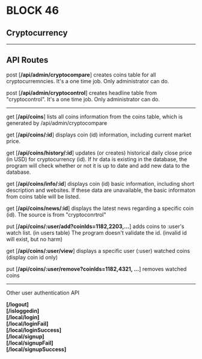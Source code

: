 # BLOCK 46
## Cryptocurrency 

---
## API Routes


post [**/api/admin/cryptocompare**]
creates coins table for all cryptocurremncies. It's a one time job. Only administrator can do.

post [**/api/admin/cryptocontrol**]
creates headline table from "cryptocontrol". It's a one time job. Only administrator can do.

---

get [**/api/coins**]
lists all coins information from the coins table, which is generated by /api/admin/cryptocompare

get [**/api/coins/:id**]
displays coin (id) information, including current market price.

get [**/api/coins/history/:id**]
updates (or creates) historical daily close price (in USD) for cryptocurrency (id). If hr data is existing in the database, the program will check whether or not it is up to date and add new data to the database. 

get [**/api/coins/info/:id**]
displays coin (id) basic information, including short description and websites. If these data are unavailable, the basic informaton from coins table will be listed.

get [**/api/coins/news/:id**]
displays the latest news regarding a specific coin (id). The source is from "cryptoconrtrol"

put [**/api/coins/:user/add?coinIds=1182,2203,...**]
adds coins to :user's watch list. (in users table) The program doesn't validate the id. (invalid id will exist, but no harm) 

get [**/api/coins/:user/view**]
displays a specific user (:user) watched coins (display coin id only)

put [**/api/coins/:user/remove?coinIds=1182,4321, ...**]
removes watched coins 

---
Other user authentication API

**[/logout]**<br>
**[/isloggedin]**<br>
**[/local/login]**<br>
**[/local/loginFail]**<br>
**[/local/loginSuccess]**<br>
**[/local/signup]**<br>
**[/local/signupFail]**<br>
**[/local/signupSuccess]**<br>









